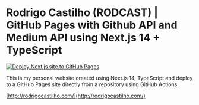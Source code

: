 # Rodrigo Castilho (RODCAST) | GitHub Pages with Github API and Medium API using Next.js 14 + TypeScript

[![Deploy Next.js site to GitHub Pages](https://github.com/rodcast/rodcast.github.io/actions/workflows/nextjs.yml/badge.svg?branch=master)](https://github.com/rodcast/rodcast.github.io/actions/workflows/nextjs.yml)

This is my personal website created using Next.js 14, TypeScript and deploy to a GitHub Pages site directly from a repository using GitHub Actions.

[http://rodrigocastilho.com/](http://rodrigocastilho.com/)
